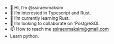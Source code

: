 - 👋 Hi, I’m @ssiraevmaksim
- 👀 I’m interested in Typescript and Rust.
- 🌱 I’m currently learning Rust.
- 💞️ I’m looking to collaborate on 'PostgreSQL
- 📫 How to reach me ssiraevmaksim@gmail.com
- Learn python.
<!----
ssiraevmaksim/ssiraevmaksim is a ✨ special ✨ repository because its `README.md` (this file) appears on your GitHub profile.
You can click the Preview link to take a look at your changes.
--->
